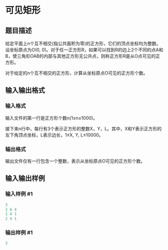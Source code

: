 # 可见矩形

## 题目描述

给定平面上n个互不相交(指公共面积为零)的正方形，它们的顶点坐标均为整数。设坐标原点为O(0, 0)。对于任一正方形R，如果可以找到R的边上2个不同的点A和B，使三角形OAB的内部与其他正方形无公共点，则称正方形R是从O点可见的正方形。

对于给定的n个互不相交的正方形，计算从坐标原点O可见的正方形个数。

## 输入输出格式

### 输入格式

输入文件的第一行是正方形个数n(1≤n≤1000)。

接下来n行中，每行有3个表示正方形的整数X，Y，L。其中，X和Y表示正方形的左下角顶点坐标，L表示边长，1≤X, Y, L≤10000。

### 输出格式

输出文件仅有一行包含一个整数，表示从坐标原点O可见的正方形个数。

## 输入输出样例

### 输入样例 #1

```cpp
3
2 6 4
1 4 1
2 4 1

```
### 输出样例 #1

```cpp
3

```
